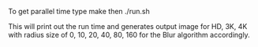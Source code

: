 To get parallel time
type make
then ./run.sh

This will print out the run time and generates output image for HD, 3K, 4K with radius size of 0, 10, 20, 40, 80, 160 for the Blur algorithm accordingly.

